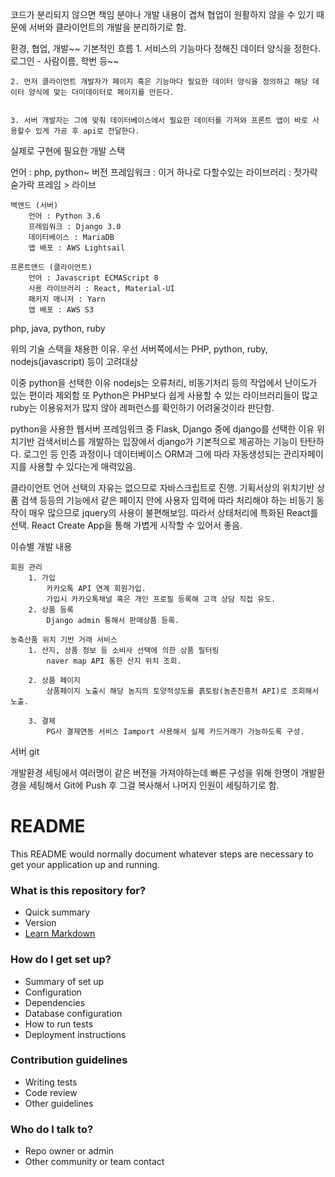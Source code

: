 
코드가 분리되지 않으면 책임 분야나 개발 내용이 겹쳐 협업이 원활하지 않을 수 있기 때문에 서버와 클라이언트의 개발을 분리하기로 함.

환경, 협업, 
개발~~
기본적인 흐름
    1. 서비스의 기능마다 정해진 데이터 양식을 정한다. 
        로그인 - 사람이름, 학번 등~~

    2. 먼저 클라이언트 개발자가 페이지 혹은 기능마다 필요한 데이터 양식을 정의하고 해당 데이터 양식에 맞는 더미데이터로 페이지를 만든다.


    3. 서버 개발자는 그에 맞춰 데이터베이스에서 필요한 데이터를 가져와 프론트 앱이 바로 사용할수 있게 가공 후 api로 전달한다.



실제로 구현에 필요한 개발 스택

언어 : php, python~ 버전
프레임워크 : 이거 하나로 다할수있는
라이브러리 : 젓가락 숟가락 
프레임 > 라이브



    백앤드 (서버)
        언어 : Python 3.6
        프레임워크 : Django 3.0
        데이터베이스 : MariaDB
        앱 배포 : AWS Lightsail

    프론트앤드 (클라이언트)
        언어 : Javascript ECMAScript 8
        사용 라이브러리 : React, Material-UI
        패키지 매니저 : Yarn
        앱 배포 : AWS S3

php, java, python, ruby


위의 기술 스택을 채용한 이유.
우선 서버쪽에서는 PHP, python, ruby, nodejs(javascript) 등이 고려대상

이중 python을 선택한 이유
nodejs는 오류처리, 비동기처리 등의 작업에서 난이도가 있는 편이라 제외함
또 Python은 PHP보다 쉽게 사용할 수 있는 라이브러리들이 많고 ruby는 이용유저가 많지 않아 레퍼런스를 확인하기 어려울것이라 판단함.

python을 사용한 웹서버 프레임워크 중 Flask, Django 중에 django를 선택한 이유
위치기반 검색서비스를 개발하는 입장에서 django가 기본적으로 제공하는 기능이 탄탄하다.
로그인 등 인증 과정이나 데이터베이스 ORM과 그에 따라 자동생성되는 관리자페이지를 사용할 수 있다는게 매력있음.

클라이언트 언어 선택의 자유는 없으므로 자바스크립트로 진행.
기획서상의 위치기반 상품 검색 등등의 기능에서 같은 페이지 안에 사용자 입력에 따라 처리해야 하는 비동기 동작이 매우 많으므로 jquery의 사용이 불편해보임.
따라서 상태처리에 특화된 React를 선택. React Create App을 통해 가볍게 시작할 수 있어서 좋음.



이슈별 개발 내용

    회원 관리
        1. 가입
            카카오톡 API 연계 회원가입.
            가입시 카카오톡채널 혹은 개인 프로필 등록해 고객 상담 직접 유도.
        2. 상품 등록
            Django admin 통해서 판매상품 등록.

    농축산품 위치 기반 거래 서비스
        1. 산지, 상품 정보 등 소비사 선택에 의한 상품 필터링
            naver map API 통한 산지 위치 조회.

        2. 상품 페이지
            상품페이지 노출시 해당 농지의 토양적성도를 흙토람(농촌진흥처 API)로 조회해서 노출.

        3. 결제
            PG사 결제연동 서비스 Iamport 사용해서 실제 카드거래가 가능하도록 구성.




서버 git


개발환경 세팅에서 여러명이 같은 버전을 가져야하는데 빠른 구성을 위해 한명이 개발환경을 세팅해서 Git에 Push 후 그걸 복사해서 나머지 인원이 세팅하기로 함.






# README #

This README would normally document whatever steps are necessary to get your application up and running.

### What is this repository for? ###

* Quick summary
* Version
* [Learn Markdown](https://bitbucket.org/tutorials/markdowndemo)

### How do I get set up? ###

* Summary of set up
* Configuration
* Dependencies
* Database configuration
* How to run tests
* Deployment instructions

### Contribution guidelines ###

* Writing tests
* Code review
* Other guidelines

### Who do I talk to? ###

* Repo owner or admin
* Other community or team contact